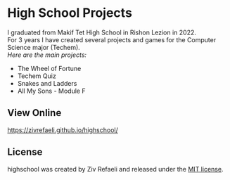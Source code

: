 # High School Projects

I graduated from Makif Tet High School in Rishon Lezion in 2022.<br>
For 3 years I have created several projects and games for the Computer Science major (Techem).<br>
*Here are the main projects:*<br>
- The Wheel of Fortune
- Techem Quiz
- Snakes and Ladders
- All My Sons - Module F

## View Online
https://zivrefaeli.github.io/highschool/

## License
highschool was created by Ziv Refaeli and released under the [MIT license](https://github.com/zivrefaeli/highschool/blob/master/LICENCE).
